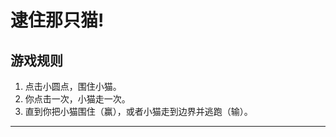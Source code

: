 # 逮住那只猫!


## 游戏规则

1. 点击小圆点，围住小猫。
2. 你点击一次，小猫走一次。
3. 直到你把小猫围住（赢），或者小猫走到边界并逃跑（输）。
---

<div align="center">
    <div id="catch-the-cat"></div>
</div>

<script src="/js/phaser.min.js"></script>
<script src="/js/catch-the-cat.js"></script>
<script defer="defer" src="/js/game.js"></script>





